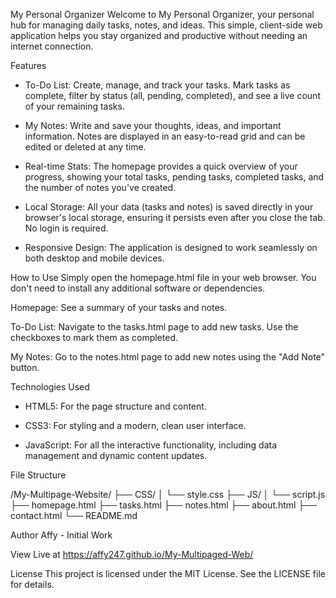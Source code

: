 My Personal Organizer 
Welcome to My Personal Organizer, your personal hub for managing daily tasks, notes, and ideas. This simple, client-side web application helps you stay organized and productive without needing an internet connection.

Features
- To-Do List: Create, manage, and track your tasks. Mark tasks as complete, filter by status (all, pending, completed), and see a live count of your remaining tasks.

- My Notes: Write and save your thoughts, ideas, and important information. Notes are displayed in an easy-to-read grid and can be edited or deleted at any time.

- Real-time Stats: The homepage provides a quick overview of your progress, showing your total tasks, pending tasks, completed tasks, and the number of notes you've created.

- Local Storage: All your data (tasks and notes) is saved directly in your browser's local storage, ensuring it persists even after you close the tab. No login is required.

- Responsive Design: The application is designed to work seamlessly on both desktop and mobile devices.

How to Use
Simply open the homepage.html file in your web browser. You don't need to install any additional software or dependencies.

Homepage: See a summary of your tasks and notes.

To-Do List: Navigate to the tasks.html page to add new tasks. Use the checkboxes to mark them as completed.

My Notes: Go to the notes.html page to add new notes using the "Add Note" button.


Technologies Used

- HTML5: For the page structure and content.

- CSS3: For styling and a modern, clean user interface.

- JavaScript: For all the interactive functionality, including data management and dynamic content updates.


File Structure

/My-Multipage-Website/
├── CSS/
│   └── style.css
├── JS/
│   └── script.js
├── homepage.html
├── tasks.html
├── notes.html
├── about.html
├── contact.html
└── README.md


Author
Affy - Initial Work

View Live at https://affy247.github.io/My-Multipaged-Web/

License
This project is licensed under the MIT License. See the LICENSE file for details.
